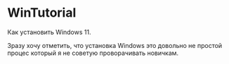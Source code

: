 # WinTutorial


Как установить Windows 11.


Зразу хочу отметить, что установка Windows это довольно не простой процес который я не советую проворачивать новичкам.

